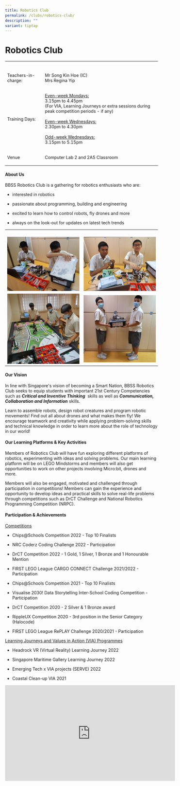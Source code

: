 ```yaml
---
title: Robotics Club
permalink: /clubs/robotics-club/
description: ""
variant: tiptap
---
```

<h1>Robotics Club</h1>
<table style="minWidth: 50px">
<colgroup>
<col>
<col>
</colgroup>
<tbody>
<tr>
<th rowspan="1" colspan="1">
<p></p>
</th>
<th rowspan="1" colspan="1">
<p></p>
</th>
</tr>
<tr>
<td rowspan="1" colspan="1">
<p>Teachers-in-charge:</p>
</td>
<td rowspan="1" colspan="1">
<p>Mr Song Kin Hoe (IC)
<br>Mrs Regina Yip</p>
</td>
</tr>
<tr>
<td rowspan="1" colspan="1">
<p>Training Days:</p>
</td>
<td rowspan="1" colspan="1">
<p><u>Even-week Mondays:</u>
<br>3.15pm to 4.45pm
<br>(For VIA, Learning Journeys or extra sessions during peak competition
periods - if any)
<br>
<br><u>Even-week Wednesdays:</u>
<br>2.30pm to 4.30pm
<br>
<br><u>Odd-week Wednesdays:</u>
<br>3.15pm to 5.15pm</p>
</td>
</tr>
<tr>
<td rowspan="1" colspan="1">
<p>Venue</p>
</td>
<td rowspan="1" colspan="1">
<p>Computer Lab 2 and 2A5 Classroom</p>
</td>
</tr>
</tbody>
</table>
<h4>About Us</h4>
<p>BBSS Robotics Club is a gathering for robotics enthusiasts who are:</p>
<ul data-tight="true" class="tight">
<li>
<p>interested in robotics</p>
</li>
<li>
<p>passionate about programming, building and engineering</p>
</li>
<li>
<p>excited to learn how to control robots, fly drones and more</p>
</li>
<li>
<p>always on the look-out for updates on latest tech trends</p>
</li>
</ul>
<table style="minWidth: 50px">
<colgroup>
<col>
<col>
</colgroup>
<tbody>
<tr>
<th rowspan="1" colspan="1">
<p></p>
</th>
<th rowspan="1" colspan="1">
<p></p>
</th>
</tr>
<tr>
<td rowspan="1" colspan="1">
<div class="isomer-image-wrapper">
<img style="width: 100%" height="auto" width="100%" alt="" src="/images/Our%20BBSS%20Experience/Cca/Clubs/Robotics%20Club%202.jpeg">
</div>
</td>
<td rowspan="1" colspan="1">
<div class="isomer-image-wrapper">
<img style="width: 100%" height="auto" width="100%" alt="" src="/images/Our%20BBSS%20Experience/Cca/Clubs/Robotics%20Club%203.jpeg">
</div>
</td>
</tr>
<tr>
<td rowspan="1" colspan="1">
<div class="isomer-image-wrapper">
<img style="width: 100%" height="auto" width="100%" alt="" src="/images/Our%20BBSS%20Experience/Cca/Clubs/Image%203.jpg">
</div>
</td>
<td rowspan="1" colspan="1">
<div class="isomer-image-wrapper">
<img style="width: 100%" height="auto" width="100%" alt="" src="/images/Our%20BBSS%20Experience/Cca/Clubs/Image%204.jpeg">
</div>
</td>
</tr>
</tbody>
</table>
<h4>Our Vision</h4>
<p>In line with Singapore's vision of becoming a Smart Nation, BBSS Robotics
Club seeks to equip students with important 21st Century Competencies such
as&nbsp;<strong><em>Critical and Inventive Thinking</em></strong>&nbsp;
skills as well as&nbsp;<strong><em>Communication, Collaboration and Information</em></strong>&nbsp;skills.</p>
<p>Learn to assemble robots, design robot creatures and program robotic movements!&nbsp;Find
out all about drones and what makes them fly! We encourage teamwork and
creativity while applying problem-solving skills and technical knowledge
in order to learn more about the role of technology in our world!</p>
<h4>Our Learning Platforms &amp; Key Activities</h4>
<p>Members of Robotics Club will have fun exploring different platforms of
robotics, experimenting with ideas and solving problems. Our main learning
platform will be on LEGO Mindstorms and members will also get opportunities
to work on other projects involving Micro:bit, drones and more.</p>
<p>Members will also be engaged, motivated and challenged through participation
in competitions! Members can gain the experience and opportunity to develop
ideas and practical skills to solve real-life problems through competitions
such as DrCT Challenge and National Robotics Programming Competition (NRPC).</p>
<h4>Participation &amp; Achievements</h4>
<p><u>Competitions</u>
</p>
<ul data-tight="true" class="tight">
<li>
<p>Chips@Schools Competition 2022 - Top 10 Finalists</p>
</li>
<li>
<p>NRC Coderz Coding Challenge 2022 - Participation</p>
</li>
<li>
<p>DrCT Competition 2022 - 1 Gold, 1 Silver, 1 Bronze and 1 Honourable Mention</p>
</li>
<li>
<p>FIRST LEGO League CARGO CONNECT Challenge 2021/2022 - Participation</p>
</li>
<li>
<p>Chips@Schools Competition 2021 - Top 10 Finalists</p>
</li>
<li>
<p>Visualise 2030! Data Storytelling Inter-School Coding Competition - Participation</p>
</li>
<li>
<p>DrCT Competition 2020 - 2 Silver &amp; 1 Bronze award</p>
</li>
<li>
<p>RippleUX Competition 2020 - 3rd position in the Senior Category (Halocode)</p>
</li>
<li>
<p>FIRST LEGO League RePLAY Challenge 2020/2021 - Participation</p>
</li>
</ul>
<p><u>Learning Journeys and Values in Action (VIA) Programmes</u>
</p>
<ul data-tight="true" class="tight">
<li>
<p>Headrock VR (Virtual Reality) Learning Journey 2022</p>
</li>
<li>
<p>Singapore Maritime Gallery Learning Journey 2022</p>
</li>
<li>
<p>Emerging Tech x VIA projects (SERVE) 2022</p>
</li>
<li>
<p>Coastal Clean-up VIA 2021</p>
</li>
</ul>
<div class="iframe-wrapper">
<iframe height="315" width="560" allowfullscreen="true" frameborder="0" src="https://www.youtube.com/embed/qdN9_9igxx0"></iframe>
</div>
<p></p>